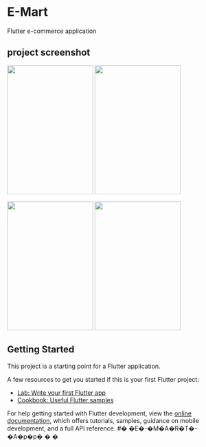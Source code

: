 # E-Mart

Flutter e-commerce application
## project screenshot
<img src="https://user-images.githubusercontent.com/99319134/218313531-6411d43a-e7f6-40d3-bf11-676b55c5c016.jpeg" width="200" height="300" /> <img src="https://user-images.githubusercontent.com/99319134/218313533-433d9aaf-0239-4f7b-bcb0-5b5f77cf5986.jpeg" width="200" height="300" />

<img src="https://user-images.githubusercontent.com/99319134/218313536-dcd1d2a0-5d5b-4360-b6ab-b969166be9d5.jpeg" width="200" height="300" />   <img src="https://user-images.githubusercontent.com/99319134/218313534-997ad733-5525-40ee-98b7-5fd0850c8ee1.jpeg" width="200" height="300" />


## Getting Started

This project is a starting point for a Flutter application.

A few resources to get you started if this is your first Flutter project:

- [Lab: Write your first Flutter app](https://docs.flutter.dev/get-started/codelab)
- [Cookbook: Useful Flutter samples](https://docs.flutter.dev/cookbook)

For help getting started with Flutter development, view the
[online documentation](https://docs.flutter.dev/), which offers tutorials,
samples, guidance on mobile development, and a full API reference.
#� �E�-�M�A�R�T�-�A�p�p�
�
�
